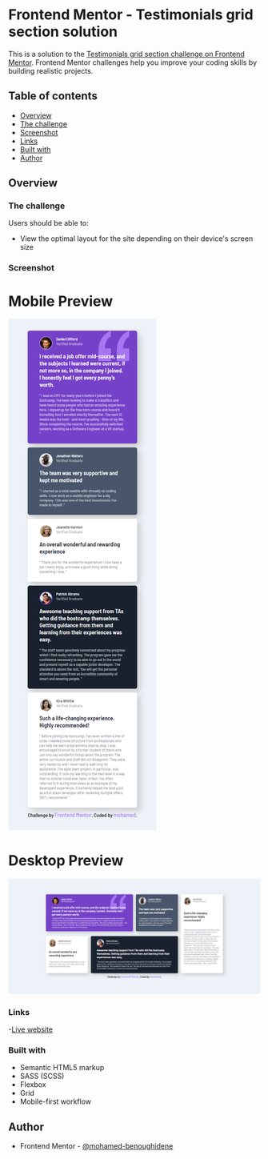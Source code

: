 # Frontend Mentor - Testimonials grid section solution

This is a solution to the [Testimonials grid section challenge on Frontend Mentor](https://www.frontendmentor.io/challenges/testimonials-grid-section-Nnw6J7Un7). Frontend Mentor challenges help you improve your coding skills by building realistic projects.

## Table of contents

- [Overview](#overview)
- [The challenge](#the-challenge)
- [Screenshot](#screenshot)
- [Links](#links)
- [Built with](#built-with)
- [Author](#author)

## Overview

### The challenge

Users should be able to:

- View the optimal layout for the site depending on their device's screen size

### Screenshot

# Mobile Preview

![screenshot](/images/screenshot-mobile.png)

# Desktop Preview

![screenshot](/images/screenshot-desktop.png)

### Links
-[Live website](https://elegant-gelato-536a23.netlify.app)

### Built with

- Semantic HTML5 markup
- SASS (SCSS)
- Flexbox
- Grid
- Mobile-first workflow

## Author

- Frontend Mentor - [@mohamed-benoughidene](https://www.frontendmentor.io/profile/mohamed-benoughidene)
